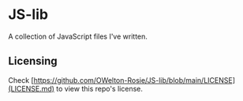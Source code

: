 # JS-lib
A collection of JavaScript files I've written.

## Licensing
Check [https://github.com/OWelton-Rosie/JS-lib/blob/main/LICENSE](LICENSE.md) to view this repo's license.


